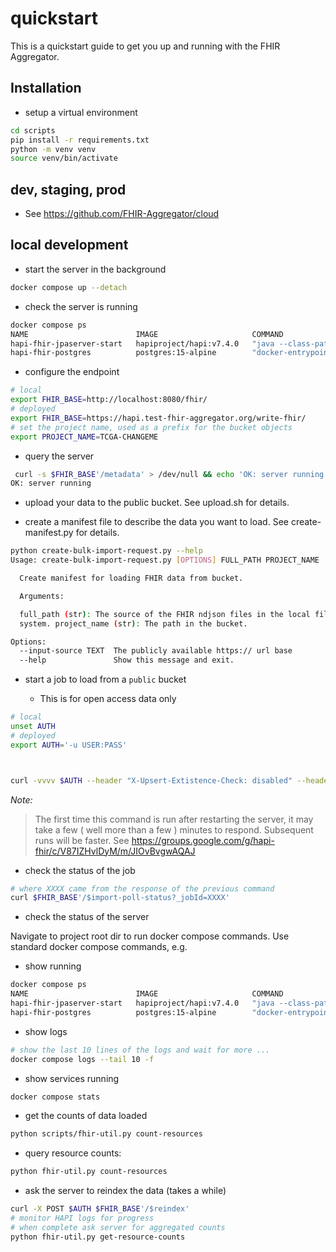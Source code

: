 # quickstart

This is a quickstart guide to get you up and running with the FHIR Aggregator.

## Installation

* setup a virtual environment
```bash
cd scripts
pip install -r requirements.txt
python -m venv venv
source venv/bin/activate
```

## dev, staging, prod

* See https://github.com/FHIR-Aggregator/cloud

## local development
* start the server in the background
```bash
docker compose up --detach
```

* check the server is running
```bash
docker compose ps
NAME                        IMAGE                     COMMAND                  SERVICE                     CREATED         STATUS         PORTS
hapi-fhir-jpaserver-start   hapiproject/hapi:v7.4.0   "java --class-path /…"   hapi-fhir-jpaserver-start   8 minutes ago   Up 8 minutes   0.0.0.0:8080->8080/tcp
hapi-fhir-postgres          postgres:15-alpine        "docker-entrypoint.s…"   hapi-fhir-postgres          8 minutes ago   Up 8 minutes   5432/tcp
```

* configure the endpoint

```bash
# local
export FHIR_BASE=http://localhost:8080/fhir/
# deployed
export FHIR_BASE=https://hapi.test-fhir-aggregator.org/write-fhir/
# set the project name, used as a prefix for the bucket objects
export PROJECT_NAME=TCGA-CHANGEME
```

* query the server


```bash
 curl -s $FHIR_BASE'/metadata' > /dev/null && echo 'OK: server running'
OK: server running

```

* upload your data to the public bucket. See upload.sh for details.

* create a manifest file to describe the data you want to load. See create-manifest.py for details.

```bash
python create-bulk-import-request.py --help
Usage: create-bulk-import-request.py [OPTIONS] FULL_PATH PROJECT_NAME

  Create manifest for loading FHIR data from bucket.

  Arguments:

  full_path (str): The source of the FHIR ndjson files in the local file
  system. project_name (str): The path in the bucket.

Options:
  --input-source TEXT  The publicly available https:// url base
  --help               Show this message and exit.

```

* start a job to load from a `public` bucket

  * This is for open access data only

```bash
# local
unset AUTH
# deployed
export AUTH='-u USER:PASS'



curl -vvvv $AUTH --header "X-Upsert-Extistence-Check: disabled" --header "Content-Type: application/fhir+json" --header "Prefer: respond-async"  -X POST $FHIR_BASE'/$import' --data @bulk-import-request-PROJECT_NAME.json 

```
*Note:*
> The first time this command is run after restarting the server, it may take a few ( well more than a few ) minutes  to respond. Subsequent runs will be faster.
> See https://groups.google.com/g/hapi-fhir/c/V87IZHvlDyM/m/JIOvBvgwAQAJ

* check the status of the job

```bash
# where XXXX came from the response of the previous command
curl $FHIR_BASE'/$import-poll-status?_jobId=XXXX'

```

* check the status of the server

Navigate to project root dir to run docker compose commands.
Use standard docker compose commands, e.g. 

* show running
```bash
docker compose ps
NAME                        IMAGE                     COMMAND                  SERVICE                     CREATED          STATUS          PORTS
hapi-fhir-jpaserver-start   hapiproject/hapi:v7.4.0   "java --class-path /…"   hapi-fhir-jpaserver-start   27 minutes ago   Up 27 minutes   0.0.0.0:8080->8080/tcp
hapi-fhir-postgres          postgres:15-alpine        "docker-entrypoint.s…"   hapi-fhir-postgres          27 minutes ago   Up 27 minutes   5432/tcp
```

* show logs
```bash
# show the last 10 lines of the logs and wait for more ...
docker compose logs --tail 10 -f
```

* show services running
```bash
docker compose stats
```

* get the counts of data loaded
```bash
python scripts/fhir-util.py count-resources 
```

* query resource counts:

```bash
python fhir-util.py count-resources
```

* ask the server to reindex the data (takes a while)

```bash
curl -X POST $AUTH $FHIR_BASE'/$reindex'
# monitor HAPI logs for progress
# when complete ask server for aggregated counts
python fhir-util.py get-resource-counts 

```

